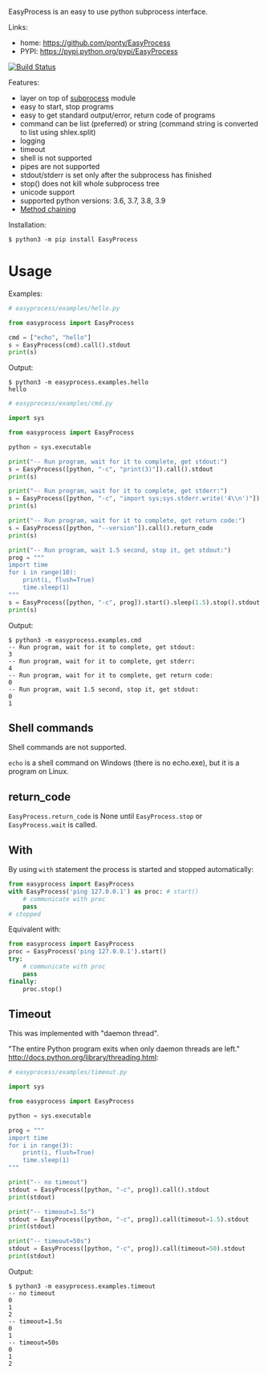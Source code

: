 EasyProcess is an easy to use python subprocess interface.

Links:
 * home: https://github.com/ponty/EasyProcess
 * PYPI: https://pypi.python.org/pypi/EasyProcess

[![Build Status](https://travis-ci.org/ponty/EasyProcess.svg?branch=master)](https://travis-ci.org/ponty/EasyProcess)

Features:
 - layer on top of [subprocess](http://docs.python.org/library/subprocess.html) module
 - easy to start, stop programs
 - easy to get standard output/error, return code of programs
 - command can be list (preferred) or string (command string is converted to list using shlex.split)
 - logging
 - timeout
 - shell is not supported
 - pipes are not supported
 - stdout/stderr is set only after the subprocess has finished
 - stop() does not kill whole subprocess tree
 - unicode support
 - supported python versions: 3.6, 3.7, 3.8, 3.9
 - [Method chaining](https://en.wikipedia.org/wiki/Method_chaining)
 
Installation:

```console
$ python3 -m pip install EasyProcess
```

Usage
=====

Examples:
```py
# easyprocess/examples/hello.py

from easyprocess import EasyProcess

cmd = ["echo", "hello"]
s = EasyProcess(cmd).call().stdout
print(s)

```

Output:
<!-- embedme doc/gen/python3_-m_easyprocess.examples.hello.txt -->

```console
$ python3 -m easyprocess.examples.hello
hello
```


```py
# easyprocess/examples/cmd.py

import sys

from easyprocess import EasyProcess

python = sys.executable

print("-- Run program, wait for it to complete, get stdout:")
s = EasyProcess([python, "-c", "print(3)"]).call().stdout
print(s)

print("-- Run program, wait for it to complete, get stderr:")
s = EasyProcess([python, "-c", "import sys;sys.stderr.write('4\\n')"]).call().stderr
print(s)

print("-- Run program, wait for it to complete, get return code:")
s = EasyProcess([python, "--version"]).call().return_code
print(s)

print("-- Run program, wait 1.5 second, stop it, get stdout:")
prog = """
import time
for i in range(10):
    print(i, flush=True)
    time.sleep(1)
"""
s = EasyProcess([python, "-c", prog]).start().sleep(1.5).stop().stdout
print(s)

```

Output:
<!-- embedme doc/gen/python3_-m_easyprocess.examples.cmd.txt -->

```console
$ python3 -m easyprocess.examples.cmd
-- Run program, wait for it to complete, get stdout:
3
-- Run program, wait for it to complete, get stderr:
4
-- Run program, wait for it to complete, get return code:
0
-- Run program, wait 1.5 second, stop it, get stdout:
0
1
```

Shell commands
--------------

Shell commands are not supported.

``echo`` is a shell command on Windows (there is no echo.exe),
but it is a program on Linux.

return_code
-----------

`EasyProcess.return_code` is None until
`EasyProcess.stop` or `EasyProcess.wait` is called.

With
----

By using `with` statement the process is started
and stopped automatically:
    
```python
from easyprocess import EasyProcess
with EasyProcess('ping 127.0.0.1') as proc: # start()
    # communicate with proc
    pass
# stopped
```

Equivalent with:
    
```python
from easyprocess import EasyProcess
proc = EasyProcess('ping 127.0.0.1').start()
try:
    # communicate with proc
    pass
finally:
    proc.stop()
```

Timeout
-------

This was implemented with "daemon thread".

"The entire Python program exits when only daemon threads are left."
http://docs.python.org/library/threading.html:

```py
# easyprocess/examples/timeout.py

import sys

from easyprocess import EasyProcess

python = sys.executable

prog = """
import time
for i in range(3):
    print(i, flush=True)
    time.sleep(1)
"""

print("-- no timeout")
stdout = EasyProcess([python, "-c", prog]).call().stdout
print(stdout)

print("-- timeout=1.5s")
stdout = EasyProcess([python, "-c", prog]).call(timeout=1.5).stdout
print(stdout)

print("-- timeout=50s")
stdout = EasyProcess([python, "-c", prog]).call(timeout=50).stdout
print(stdout)

```

Output:

<!-- embedme doc/gen/python3_-m_easyprocess.examples.timeout.txt -->

```console
$ python3 -m easyprocess.examples.timeout
-- no timeout
0
1
2
-- timeout=1.5s
0
1
-- timeout=50s
0
1
2
```